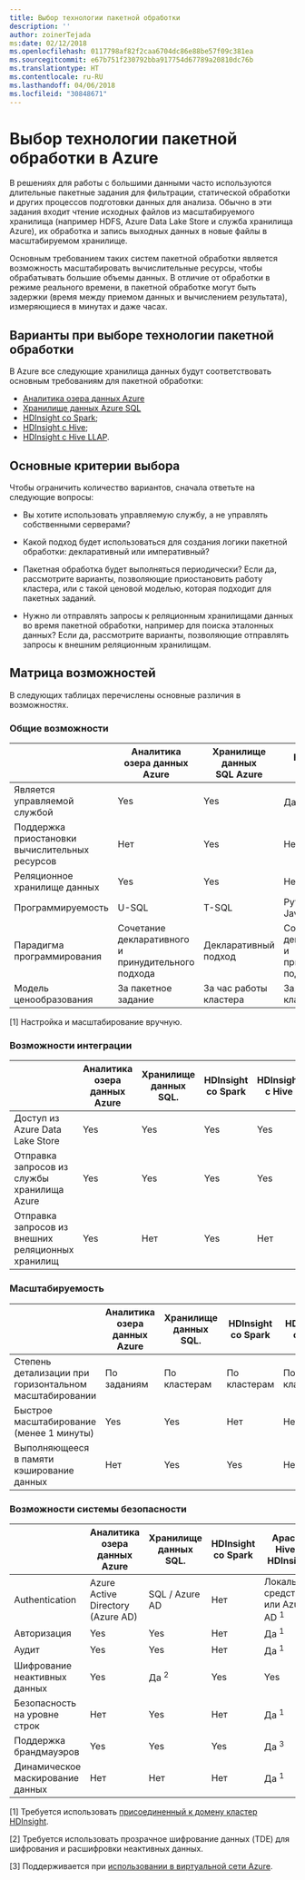 ```yaml
---
title: Выбор технологии пакетной обработки
description: ''
author: zoinerTejada
ms:date: 02/12/2018
ms.openlocfilehash: 0117798af82f2caa6704dc86e88be57f09c381ea
ms.sourcegitcommit: e67b751f230792bba917754d67789a20810dc76b
ms.translationtype: HT
ms.contentlocale: ru-RU
ms.lasthandoff: 04/06/2018
ms.locfileid: "30848671"
---
```

# <a name="choosing-a-batch-processing-technology-in-azure"></a>Выбор технологии пакетной обработки в Azure

В решениях для работы с большими данными часто используются длительные пакетные задания для фильтрации, статической обработки и других процессов подготовки данных для анализа. Обычно в эти задания входит чтение исходных файлов из масштабируемого хранилища (например HDFS, Azure Data Lake Store и служба хранилища Azure), их обработка и запись выходных данных в новые файлы в масштабируемом хранилище. 

Основным требованием таких систем пакетной обработки является возможность масштабировать вычислительные ресурсы, чтобы обрабатывать большие объемы данных. В отличие от обработки в режиме реального времени, в пакетной обработке могут быть задержки (время между приемом данных и вычислением результата), измеряющиеся в минутах и даже часах.

## <a name="what-are-your-options-when-choosing-a-batch-processing-technology"></a>Варианты при выборе технологии пакетной обработки

В Azure все следующие хранилища данных будут соответствовать основным требованиям для пакетной обработки:

- [Аналитика озера данных Azure](/azure/data-lake-analytics/)
- [Хранилище данных Azure SQL](/azure/sql-data-warehouse/sql-data-warehouse-overview-what-is)
- [HDInsight со Spark](/azure/hdinsight/spark/apache-spark-overview);
- [HDInsight с Hive](/azure/hdinsight/hadoop/hdinsight-use-hive);
- [HDInsight с Hive LLAP](/azure/hdinsight/interactive-query/apache-interactive-query-get-started).

## <a name="key-selection-criteria"></a>Основные критерии выбора

Чтобы ограничить количество вариантов, сначала ответьте на следующие вопросы:

- Вы хотите использовать управляемую службу, а не управлять собственными серверами?

- Какой подход будет использоваться для создания логики пакетной обработки: декларативный или императивный?

- Пакетная обработка будет выполняться периодически? Если да, рассмотрите варианты, позволяющие приостановить работу кластера, или с такой ценовой моделью, которая подходит для пакетных заданий.

- Нужно ли отправлять запросы к реляционным хранилищами данных во время пакетной обработки, например для поиска эталонных данных? Если да, рассмотрите варианты, позволяющие отправлять запросы к внешним реляционным хранилищам.

## <a name="capability-matrix"></a>Матрица возможностей

В следующих таблицах перечислены основные различия в возможностях. 

### <a name="general-capabilities"></a>Общие возможности

| | Аналитика озера данных Azure | Хранилище данных SQL Azure | HDInsight со Spark | HDInsight с Hive | HDInsight с Hive LLAP |
| --- | --- | --- | --- | --- | --- |
| Является управляемой службой | Yes | Yes | Да <sup>1</sup> | Да <sup>1</sup> | Да <sup>1</sup> |
| Поддержка приостановки вычислительных ресурсов | Нет  | Yes | Нет  | Нет  | Нет  |
| Реляционное хранилище данных | Yes | Yes | Нет  | Нет  | Нет  |
| Программируемость | U-SQL | T-SQL | Python, Scala, Java, R | HiveQL | HiveQL |
| Парадигма программирования | Сочетание декларативного и принудительного подхода  | Декларативный подход | Сочетание декларативного и принудительного подхода | Декларативный подход | Декларативный подход | 
| Модель ценообразования | За пакетное задание | За час работы кластера | За час работы кластера | За час работы кластера | За час работы кластера |  

[1] Настройка и масштабирование вручную.

### <a name="integration-capabilities"></a>Возможности интеграции

| | Аналитика озера данных Azure | Хранилище данных SQL. | HDInsight со Spark | HDInsight с Hive | HDInsight с Hive LLAP |
| --- | --- | --- | --- | --- | --- |
| Доступ из Azure Data Lake Store | Yes | Yes | Yes | Yes | Yes |
| Отправка запросов из службы хранилища Azure | Yes | Yes | Yes | Yes | Yes |
| Отправка запросов из внешних реляционных хранилищ | Yes | Нет  | Yes | Нет  | Нет  |

### <a name="scalability-capabilities"></a>Масштабируемость

| | Аналитика озера данных Azure | Хранилище данных SQL. | HDInsight со Spark | HDInsight с Hive | HDInsight с Hive LLAP |
| --- | --- | --- | --- | --- | --- |
| Степень детализации при горизонтальном масштабировании  | По заданиям | По кластерам | По кластерам | По кластерам | По кластерам |
| Быстрое масштабирование (менее 1 минуты) | Yes | Yes | Нет  | Нет  | Нет  |
| Выполняющееся в памяти кэширование данных | Нет  | Yes | Yes | Нет  | Yes | 

### <a name="security-capabilities"></a>Возможности системы безопасности

| | Аналитика озера данных Azure | Хранилище данных SQL. | HDInsight со Spark | Apache Hive в HDInsight | Hive LLAP в HDInsight |
| --- | --- | --- | --- | --- | --- |
| Authentication  | Azure Active Directory (Azure AD) | SQL / Azure AD | Нет  | Локальные средства или Azure AD <sup>1</sup> | Локальные средства или Azure AD <sup>1</sup> |
| Авторизация  | Yes | Yes| Нет  | Да <sup>1</sup> | Да <sup>1</sup> |
| Аудит  | Yes | Yes | Нет  | Да <sup>1</sup> | Да <sup>1</sup> |
| Шифрование неактивных данных | Yes| Да <sup>2</sup> | Yes | Yes | Yes |
| Безопасность на уровне строк | Нет  | Yes | Нет  | Да <sup>1</sup> | Да <sup>1</sup> |
| Поддержка брандмауэров | Yes | Yes | Yes | Да <sup>3</sup> | Да <sup>3</sup> |
| Динамическое маскирование данных | Нет  | Нет  | Нет  | Да <sup>1</sup> | Да <sup>1</sup> |

[1] Требуется использовать [присоединенный к домену кластер HDInsight](/azure/hdinsight/domain-joined/apache-domain-joined-introduction).

[2] Требуется использовать прозрачное шифрование данных (TDE) для шифрования и расшифровки неактивных данных.

[3] Поддерживается при [использовании в виртуальной сети Azure](/azure/hdinsight/hdinsight-extend-hadoop-virtual-network).
